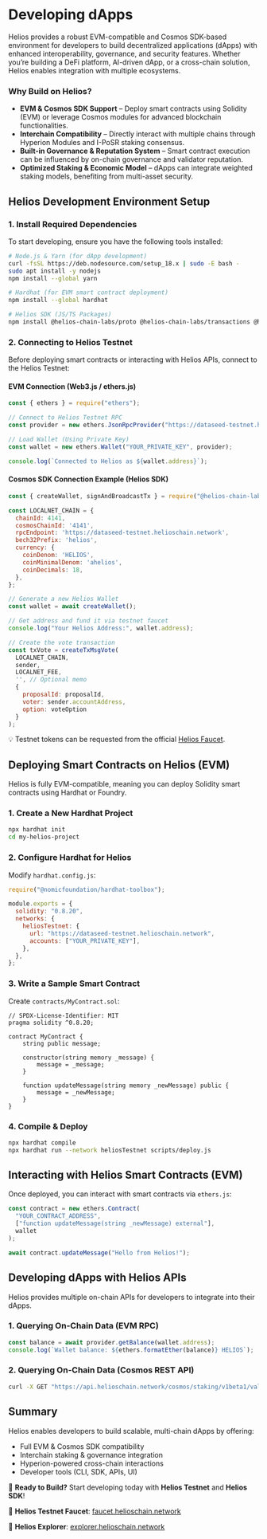 # Developing dApps

Helios provides a robust EVM-compatible and Cosmos SDK-based environment for developers to build decentralized applications (dApps) with enhanced interoperability, governance, and security features. Whether you’re building a DeFi platform, AI-driven dApp, or a cross-chain solution, Helios enables integration with multiple ecosystems.

### Why Build on Helios?

- **EVM & Cosmos SDK Support** – Deploy smart contracts using Solidity (EVM) or leverage Cosmos modules for advanced blockchain functionalities.
- **Interchain Compatibility** – Directly interact with multiple chains through Hyperion Modules and I-PoSR staking consensus.
- **Built-in Governance & Reputation System** – Smart contract execution can be influenced by on-chain governance and validator reputation.
- **Optimized Staking & Economic Model** – dApps can integrate weighted staking models, benefiting from multi-asset security.

## Helios Development Environment Setup

### 1. Install Required Dependencies

To start developing, ensure you have the following tools installed:

```sh
# Node.js & Yarn (for dApp development)
curl -fsSL https://deb.nodesource.com/setup_18.x | sudo -E bash -
sudo apt install -y nodejs
npm install --global yarn

# Hardhat (for EVM smart contract deployment)
npm install --global hardhat

# Helios SDK (JS/TS Packages)
npm install @helios-chain-labs/proto @helios-chain-labs/transactions @helios-chain-labs/helios-ts-wallet
```

### 2. Connecting to Helios Testnet

Before deploying smart contracts or interacting with Helios APIs, connect to the Helios Testnet:

#### **EVM Connection (Web3.js / ethers.js)**

```js
const { ethers } = require("ethers");

// Connect to Helios Testnet RPC
const provider = new ethers.JsonRpcProvider("https://dataseed-testnet.helioschain.network");

// Load Wallet (Using Private Key)
const wallet = new ethers.Wallet("YOUR_PRIVATE_KEY", provider);

console.log(`Connected to Helios as ${wallet.address}`);
```

#### **Cosmos SDK Connection Example (Helios SDK)**

```js
const { createWallet, signAndBroadcastTx } = require("@helios-chain-labs/helios-ts-wallet");

const LOCALNET_CHAIN = {
  chainId: 4141,
  cosmosChainId: '4141',
  rpcEndpoint: 'https://dataseed-testnet.helioschain.network',
  bech32Prefix: 'helios',
  currency: {
    coinDenom: 'HELIOS',
    coinMinimalDenom: 'ahelios',
    coinDecimals: 18,
  },
};

// Generate a new Helios Wallet
const wallet = await createWallet();

// Get address and fund it via testnet faucet
console.log("Your Helios Address:", wallet.address);

// Create the vote transaction
const txVote = createTxMsgVote(
  LOCALNET_CHAIN,
  sender,
  LOCALNET_FEE,
  '', // Optional memo
  {
    proposalId: proposalId,
    voter: sender.accountAddress,
    option: voteOption
  }
);
```

💡 Testnet tokens can be requested from the official [Helios Faucet](https://faucet.helioschain.network).

## Deploying Smart Contracts on Helios (EVM)

Helios is fully EVM-compatible, meaning you can deploy Solidity smart contracts using Hardhat or Foundry.

### 1. Create a New Hardhat Project

```sh
npx hardhat init
cd my-helios-project
```

### 2. Configure Hardhat for Helios

Modify `hardhat.config.js`:

```js
require("@nomicfoundation/hardhat-toolbox");

module.exports = {
  solidity: "0.8.20",
  networks: {
    heliosTestnet: {
      url: "https://dataseed-testnet.helioschain.network",
      accounts: ["YOUR_PRIVATE_KEY"],
    },
  },
};
```

### 3. Write a Sample Smart Contract

Create `contracts/MyContract.sol`:

```solidity
// SPDX-License-Identifier: MIT
pragma solidity ^0.8.20;

contract MyContract {
    string public message;

    constructor(string memory _message) {
        message = _message;
    }

    function updateMessage(string memory _newMessage) public {
        message = _newMessage;
    }
}
```

### 4. Compile & Deploy

```sh
npx hardhat compile
npx hardhat run --network heliosTestnet scripts/deploy.js
```

## Interacting with Helios Smart Contracts (EVM)

Once deployed, you can interact with smart contracts via `ethers.js`:

```js
const contract = new ethers.Contract(
  "YOUR_CONTRACT_ADDRESS",
  ["function updateMessage(string _newMessage) external"],
  wallet
);

await contract.updateMessage("Hello from Helios!");
```

## Developing dApps with Helios APIs

Helios provides multiple on-chain APIs for developers to integrate into their dApps.

### 1. Querying On-Chain Data (EVM RPC)

```js
const balance = await provider.getBalance(wallet.address);
console.log(`Wallet balance: ${ethers.formatEther(balance)} HELIOS`);
```

### 2. Querying On-Chain Data (Cosmos REST API)

```sh
curl -X GET "https://api.helioschain.network/cosmos/staking/v1beta1/validators"
```

## Summary

Helios enables developers to build scalable, multi-chain dApps by offering:

- Full EVM & Cosmos SDK compatibility
- Interchain staking & governance integration
- Hyperion-powered cross-chain interactions
- Developer tools (CLI, SDK, APIs, UI)

🚀 **Ready to Build?**
Start developing today with **Helios Testnet** and **Helios SDK**!

📌 **Helios Testnet Faucet**: [faucet.helioschain.network](https://faucet.helioschain.network)

📌 **Helios Explorer**: [explorer.helioschain.network](https://explorer.helioschain.network)
